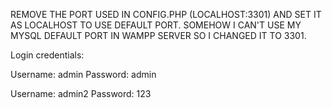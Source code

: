REMOVE THE PORT USED IN CONFIG.PHP (LOCALHOST:3301) AND SET IT AS LOCALHOST TO USE DEFAULT PORT. SOMEHOW I CAN'T USE MY MYSQL DEFAULT PORT IN WAMPP SERVER  SO I CHANGED IT TO 3301.

Login credentials:

Username: admin
Password: admin

Username: admin2
Password: 123
